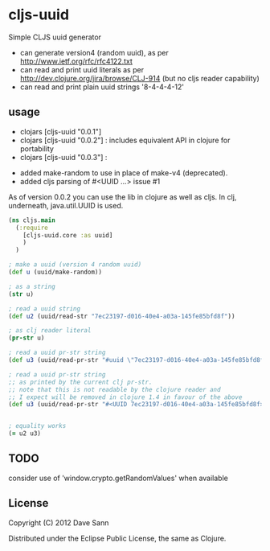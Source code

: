 # cljs-uuid

Simple CLJS uuid generator

* can generate version4 (random uuid), as per http://www.ietf.org/rfc/rfc4122.txt
* can read and print uuid literals as per http://dev.clojure.org/jira/browse/CLJ-914 (but no cljs reader capability)
* can read and print plain uuid strings '8-4-4-4-12'

## usage

* clojars [cljs-uuid "0.0.1"]
* clojars [cljs-uuid "0.0.2"] : includes equivalent API in clojure for portability
* clojars [cljs-uuid "0.0.3"] : 
 - added make-random to use in place of make-v4 (deprecated).
 - added cljs parsing of #<UUID ...> issue #1

As of version 0.0.2 you can use the lib in clojure as well as cljs.
In clj, underneath, java.util.UUID is used.


```clojure
(ns cljs.main
  (:require
    [cljs-uuid.core :as uuid]
    )
  )

; make a uuid (version 4 random uuid)  
(def u (uuid/make-random))

; as a string  
(str u)

; read a uuid string   
(def u2 (uuid/read-str "7ec23197-d016-40e4-a03a-145fe85bfd8f"))

; as clj reader literal  
(pr-str u)

; read a uuid pr-str string   
(def u3 (uuid/read-pr-str "#uuid \"7ec23197-d016-40e4-a03a-145fe85bfd8f\""))

; read a uuid pr-str string   
;; as printed by the current clj pr-str.  
;; note that this is not readable by the clojure reader and  
;; I expect will be removed in clojure 1.4 in favour of the above  
(def u3 (uuid/read-pr-str "#<UUID 7ec23197-d016-40e4-a03a-145fe85bfd8f>"))


; equality works  
(= u2 u3)

```

## TODO

consider use of 'window.crypto.getRandomValues' when available


## License

Copyright (C) 2012 Dave Sann

Distributed under the Eclipse Public License, the same as Clojure.
